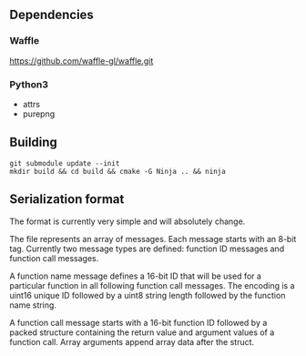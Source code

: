 ## Dependencies

### Waffle

https://github.com/waffle-gl/waffle.git

### Python3

- attrs
- purepng

## Building

    git submodule update --init
    mkdir build && cd build && cmake -G Ninja .. && ninja
    
## Serialization format

The format is currently very simple and will absolutely change.

The file represents an array of messages. Each message starts with an
8-bit tag. Currently two message types are defined: function ID
messages and function call messages.

A function name message defines a 16-bit ID that will be used for a
particular function in all following function call messages. The
encoding is a uint16 unique ID followed by a uint8 string length
followed by the function name string.

A function call message starts with a 16-bit function ID followed by a
packed structure containing the return value and argument values of a
function call. Array arguments append array data after the struct.
